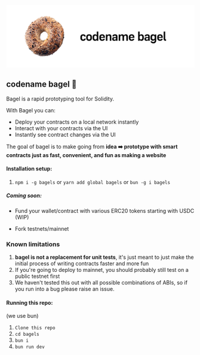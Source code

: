![codename bagel](https://github.com/Alex-Neo-Projects/bagels/blob/main/assets/banner.png)

## codename bagel 🥯

Bagel is a rapid prototyping tool for Solidity. 

With Bagel you can:
- Deploy your contracts on a local network instantly
- Interact with your contracts via the UI 
- Instantly see contract changes via the UI

The goal of bagel is to make going from **idea ➡️ prototype with smart contracts just as fast, convenient, and fun as making a website**

#### Installation setup:
1) `npm i -g bagels` or `yarn add global bagels` or `bun -g i bagels`

##### Coming soon:
- Fund your wallet/contract with various ERC20 tokens starting with USDC (WIP)

- Fork testnets/mainnet

### Known limitations
1) **bagel is not a replacement for unit tests**, it's just meant to just make the initial process of writing contracts faster and more fun
2) If you're going to deploy to mainnet, you should probably still test on a public testnet first
3) We haven't tested this out with all possible combinations of ABIs, so if you run into a bug please raise an issue.

#### Running this repo: 
(we use bun)

1) `Clone this repo`
2) `cd bagels`
3) `bun i`
4) `bun run dev`
